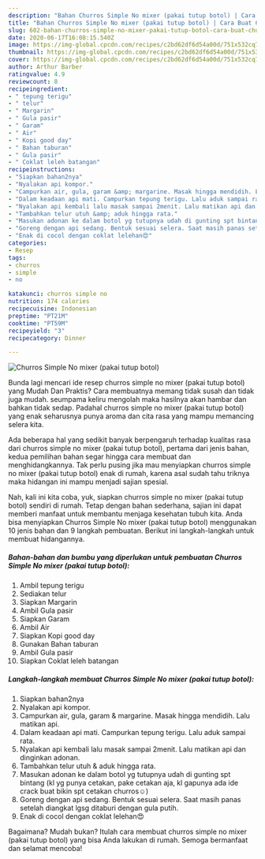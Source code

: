 ```yaml
---
description: "Bahan Churros Simple No mixer (pakai tutup botol) | Cara Buat Churros Simple No mixer (pakai tutup botol) Yang Bikin Ngiler"
title: "Bahan Churros Simple No mixer (pakai tutup botol) | Cara Buat Churros Simple No mixer (pakai tutup botol) Yang Bikin Ngiler"
slug: 602-bahan-churros-simple-no-mixer-pakai-tutup-botol-cara-buat-churros-simple-no-mixer-pakai-tutup-botol-yang-bikin-ngiler
date: 2020-06-17T16:08:15.540Z
image: https://img-global.cpcdn.com/recipes/c2bd62df6d54a00d/751x532cq70/churros-simple-no-mixer-pakai-tutup-botol-foto-resep-utama.jpg
thumbnail: https://img-global.cpcdn.com/recipes/c2bd62df6d54a00d/751x532cq70/churros-simple-no-mixer-pakai-tutup-botol-foto-resep-utama.jpg
cover: https://img-global.cpcdn.com/recipes/c2bd62df6d54a00d/751x532cq70/churros-simple-no-mixer-pakai-tutup-botol-foto-resep-utama.jpg
author: Arthur Barber
ratingvalue: 4.9
reviewcount: 8
recipeingredient:
- " tepung terigu"
- " telur"
- " Margarin"
- " Gula pasir"
- " Garam"
- " Air"
- " Kopi good day"
- " Bahan taburan"
- " Gula pasir"
- " Coklat leleh batangan"
recipeinstructions:
- "Siapkan bahan2nya"
- "Nyalakan api kompor."
- "Campurkan air, gula, garam &amp; margarine. Masak hingga mendidih. Lalu matikan api."
- "Dalam keadaan api mati. Campurkan tepung terigu. Lalu aduk sampai rata."
- "Nyalakan api kembali lalu masak sampai 2menit. Lalu matikan api dan dinginkan adonan."
- "Tambahkan telur utuh &amp; aduk hingga rata."
- "Masukan adonan ke dalam botol yg tutupnya udah di gunting spt bintang (kl yg punya cetakan, pake cetakan aja, kl gapunya ada ide crack buat bikin spt cetakan churros☺)"
- "Goreng dengan api sedang. Bentuk sesuai selera. Saat masih panas setelah diangkat lgsg ditaburi dengan gula putih."
- "Enak di cocol dengan coklat lelehan😍"
categories:
- Resep
tags:
- churros
- simple
- no

katakunci: churros simple no 
nutrition: 174 calories
recipecuisine: Indonesian
preptime: "PT21M"
cooktime: "PT59M"
recipeyield: "3"
recipecategory: Dinner

---
```



![Churros Simple No mixer (pakai tutup botol)](https://img-global.cpcdn.com/recipes/c2bd62df6d54a00d/751x532cq70/churros-simple-no-mixer-pakai-tutup-botol-foto-resep-utama.jpg)

Bunda lagi mencari ide resep churros simple no mixer (pakai tutup botol) yang Mudah Dan Praktis? Cara membuatnya memang tidak susah dan tidak juga mudah. seumpama keliru mengolah maka hasilnya akan hambar dan bahkan tidak sedap. Padahal churros simple no mixer (pakai tutup botol) yang enak seharusnya punya aroma dan cita rasa yang mampu memancing selera kita.



Ada beberapa hal yang sedikit banyak berpengaruh terhadap kualitas rasa dari churros simple no mixer (pakai tutup botol), pertama dari jenis bahan, kedua pemilihan bahan segar hingga cara membuat dan menghidangkannya. Tak perlu pusing jika mau menyiapkan churros simple no mixer (pakai tutup botol) enak di rumah, karena asal sudah tahu triknya maka hidangan ini mampu menjadi sajian spesial.


Nah, kali ini kita coba, yuk, siapkan churros simple no mixer (pakai tutup botol) sendiri di rumah. Tetap dengan bahan sederhana, sajian ini dapat memberi manfaat untuk membantu menjaga kesehatan tubuh kita. Anda bisa menyiapkan Churros Simple No mixer (pakai tutup botol) menggunakan 10 jenis bahan dan 9 langkah pembuatan. Berikut ini langkah-langkah untuk membuat hidangannya.

<!--inarticleads1-->

##### Bahan-bahan dan bumbu yang diperlukan untuk pembuatan Churros Simple No mixer (pakai tutup botol):

1. Ambil  tepung terigu
1. Sediakan  telur
1. Siapkan  Margarin
1. Ambil  Gula pasir
1. Siapkan  Garam
1. Ambil  Air
1. Siapkan  Kopi good day
1. Gunakan  Bahan taburan
1. Ambil  Gula pasir
1. Siapkan  Coklat leleh batangan




<!--inarticleads2-->

##### Langkah-langkah membuat Churros Simple No mixer (pakai tutup botol):

1. Siapkan bahan2nya
1. Nyalakan api kompor.
1. Campurkan air, gula, garam &amp; margarine. Masak hingga mendidih. Lalu matikan api.
1. Dalam keadaan api mati. Campurkan tepung terigu. Lalu aduk sampai rata.
1. Nyalakan api kembali lalu masak sampai 2menit. Lalu matikan api dan dinginkan adonan.
1. Tambahkan telur utuh &amp; aduk hingga rata.
1. Masukan adonan ke dalam botol yg tutupnya udah di gunting spt bintang (kl yg punya cetakan, pake cetakan aja, kl gapunya ada ide crack buat bikin spt cetakan churros☺)
1. Goreng dengan api sedang. Bentuk sesuai selera. Saat masih panas setelah diangkat lgsg ditaburi dengan gula putih.
1. Enak di cocol dengan coklat lelehan😍




Bagaimana? Mudah bukan? Itulah cara membuat churros simple no mixer (pakai tutup botol) yang bisa Anda lakukan di rumah. Semoga bermanfaat dan selamat mencoba!
